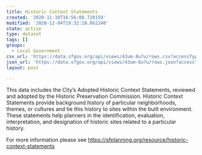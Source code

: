 ```yaml
---
title: Historic Context Statements
created: '2020-11-10T16:56:08.720159'
modified: '2020-12-04T19:32:18.662240'
state: active
type: dataset
tags: []
groups:
  - Local Government
csv_url: 'https://data.sfgov.org/api/views/43um-8u7u/rows.csv?accessType=DOWNLOAD'
json_url: 'https://data.sfgov.org/api/views/43um-8u7u/rows.json?accessType=DOWNLOAD'
layout: post

---
```

This data includes the City’s Adopted Historic Context Statements, reviewed and adopted by the Historic Preservation Commission.  Historic Context Statements  provide background history of particular neighborhoods, themes, or cultures and tie this history to sites within the built environment. These statements help planners in the identification, evaluation, interpretation, and designation of historic sites related to a particular history.

For more information please see https://sfplanning.org/resource/historic-context-statements
